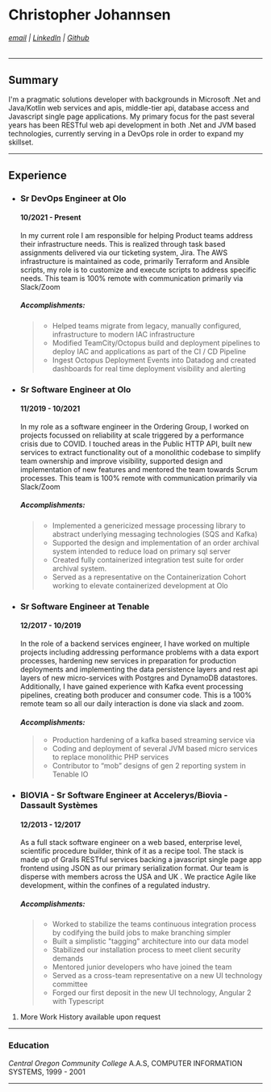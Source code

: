 # Christopher Johannsen
###### [email](mailto:chrisbjohannsen@gmail.com) | [LinkedIn](https://www.linkedin.com/in/christopherjohannsen/) | [Github](https://github.com/chrisbjohannsen)

-------------------------------------------
## Summary

I'm a pragmatic solutions developer with backgrounds in Microsoft .Net 
and Java/Kotlin web services and apis, middle-tier api, database access 
and Javascript single page applications. 
My primary focus for the past several years has been RESTful 
web api development in both .Net and JVM based technologies,
currently serving in a DevOps role in order to expand my skillset.

-------------------------------------------
## Experience

- ### Sr DevOps Engineer at Olo
  #### 10/2021 - Present
  In my current role I am responsible for helping Product teams address their infrastructure needs. This is realized through task based assignments delivered via our ticketing system, Jira. The AWS infrastructure is maintained as code, primarily Terraform and Ansible scripts, my role is to customize and execute scripts to address specific needs. This team is 100% remote with communication primarily via Slack/Zoom

  ##### *Accomplishments:*
  > * Helped teams migrate from legacy, manually configured, infrastructure to modern IAC infrastructure
  > * Modified TeamCity/Octopus build and deployment pipelines to deploy IAC and applications as part of the CI / CD Pipeline
  > * Ingest Octopus Deployment Events into Datadog and created dashboards for real time deployment visibility and alerting

- ### Sr Software Engineer at Olo
  #### 11/2019 - 10/2021
  In my role as a software engineer in the Ordering Group, I worked on projects focussed on reliability at scale triggered by a performance crisis due to COVID. I touched areas in the Public HTTP API, built new services to extract functionality out of a monolithic codebase to simplify team ownership and improve visibility, supported design and implementation of new features and mentored the team towards Scrum processes. This team is 100% remote with communication primarily via Slack/Zoom

  ##### *Accomplishments:*

  > * Implemented a genericized message processing library to abstract underlying messaging technologies (SQS and Kafka)
  > * Supported the design and implementation of an order archival system intended to reduce load on primary sql server
  > * Created fully containerized integration test suite for order archival system.
  > * Served as a representative on the Containerization Cohort working to elevate containerized development at Olo

- ### Sr Software Engineer at Tenable
  #### 12/2017 - 10/2019
  In the role of a backend services engineer, I have worked on multiple projects including  addressing performance problems with a data export processes, hardening new services in preparation for production deployments and implementing the data persistence layers and rest api layers of new micro-services with Postgres and DynamoDB datastores. Additionally, I have gained experience with Kafka event processing pipelines, creating both producer and consumer code.  This is a 100% remote team so all our daily interaction is done via slack and zoom.

  #### *Accomplishments:*
  > * Production hardening of a kafka based streaming service via
  > * Coding and deployment of several JVM based micro services to replace monolithic PHP services
  > * Contributor to “mob” designs of gen 2 reporting system in Tenable IO

- ### BIOVIA - Sr Software Engineer at Accelerys/Biovia - Dassault Systèmes
  #### 12/2013 - 12/2017
  As a full stack software engineer on a web based, enterprise level, scientific procedure builder, think of it as a recipe tool. The stack is made up of Grails RESTful services backing  a javascript single page app frontend using JSON as our primary serialization format. Our team is disperse with members across the USA and UK . We practice Agile like development, within the confines of a regulated industry.

  ##### *Accomplishments:*
  > - Worked to stabilize the teams continuous integration process by codifying the build jobs to make branching simpler
  > - Built a simplistic "tagging" architecture into our data model
  > - Stabilized our installation process to meet client security demands
  > - Mentored junior developers who have joined the team
  > - Served as a cross-team representative on a new UI technology committee
  > - Forged our first deposit in the new UI technology, Angular 2 with Typescript


1. More Work History available upon request
-------------------------------------------
### Education

*Central Oregon Community College*
A.A.S, COMPUTER INFORMATION SYSTEMS, 1999 - 2001

--------------------------------------------